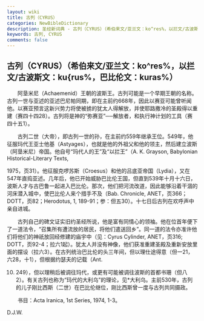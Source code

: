 ```yaml
---
layout: wiki
title: 古列（CYRUS）
categories: NewBibleDictionary
description: 圣经新词典 - 古列（CYRUS）（希伯来文/亚兰文：ko^res%，以拦文/古波斯文：ku{rus%，巴比伦文：kuras%）
keywords: 古列, CYRUS
comments: false
---
```


## 古列（CYRUS）（希伯来文/亚兰文：ko^res%，以拦文/古波斯文：ku{rus%，巴比伦文：kuras%）

　　阿垦米尼（Achaemenid）王朝的波斯王。古列可能是一个早期王朝的名称。古列一世与亚述的亚述巴尼帕同期，即在主前约668年，因此以赛亚可能曾听闻他。以赛亚预言这新兴势力将使被掳的犹太人得解放，并使耶路撒冷的圣殿得以重建（赛四十四28）。古列将是神的“弥赛亚”──解放者，和执行神计划的工具（赛四十五1）。

　　古列二世（大帝），即古列一世的孙，在主前约559年继承王位。549年，他征服玛代王亚士他基（Astyages），也就是他的外祖父和他的领主，然后建立波斯（阿垦米尼）帝国。他自号“玛代人的王”及“以拦王”（A. K. Grayson, Babylonian Historical-Literary Texts,

1975，页31）。他征服克啰苏斯（Croesus）和他的吕底亚帝国（Lydia），又在547年直捣亚述。几年后，他已开始威胁巴比伦王国，但直到539年十月十六日，波斯人才与古巴鲁一起进入巴比伦。那次，他们把河流改道，因此能够沿着干涸的河床潜入城中，使巴比伦人来个措手不及（Bab. Chronicle, ANET，页366；DOTT，页82；Herodotus, 1, 189-91；参：但五30）。十七日后古列在欢呼声中亲自进城。

　　古列自己的碑文证实旧约圣经所说，他是富有同情心的领袖。他在位首年便下了一道法令，“召集所有遭流放的居民，将他们遣送回乡”。同一道的法令亦准许他们将他们的神祇放回经修建的庙宇中（见：Cyrus Cylinder, ANET，页316; DOTT，页92-4；拉六1起）。犹太人并没有神像，他们获准重建圣殿及重新安放里面的摆设（拉六3）。在古列统治巴比伦的头三年间，但以理仕途得意（但一21，六28，十1），但根据约瑟夫的记载（Ant.

10. 249），但以理稍后被调往玛代，或更有可能被调往波斯的首都书珊（但八2）。有关古列也称为“玛代的大利乌”的理论，见*大利乌。主前530年，古列的儿子刚比西斯（二世）在巴比伦继位，刚比西斯曾一度与古列共同摄政。

　　书目：Acta Iranica, 1st Series, 1974, 1-3。

D.J.W.








